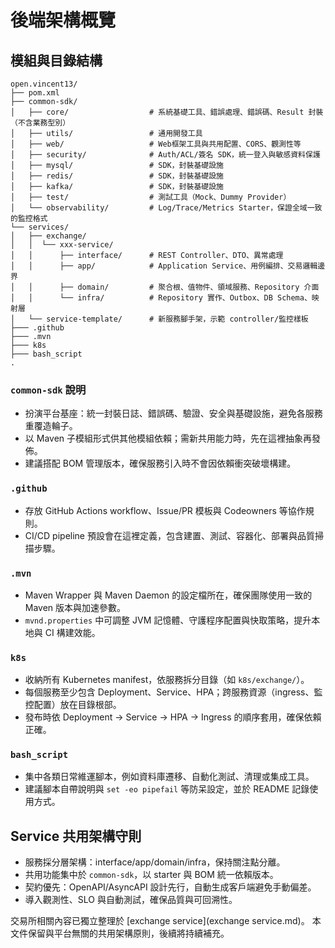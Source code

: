 # 後端架構概覽

## 模組與目錄結構
```
open.vincent13/
├── pom.xml
├── common-sdk/
│   ├── core/                  # 系統基礎工具、錯誤處理、錯誤碼、Result 封裝（不含業務型別）
│   ├── utils/                 # 通用開發工具
│   ├── web/                   # Web框架工具與共用配置、CORS、觀測性等
│   ├── security/              # Auth/ACL/簽名 SDK，統一登入與敏感資料保護
│   ├── mysql/                 # SDK，封裝基礎設施
│   ├── redis/                 # SDK，封裝基礎設施
│   ├── kafka/                 # SDK，封裝基礎設施
│   ├── test/                  # 測試工具（Mock、Dummy Provider）
│   └── observability/         # Log/Trace/Metrics Starter，保證全域一致的監控格式
└── services/
│   ├── exchange/      
│   │  └── xxx-service/
│   │      ├── interface/      # REST Controller、DTO、異常處理
│   │      ├── app/            # Application Service、用例編排、交易邏輯邊界
│   │      ├── domain/         # 聚合根、值物件、領域服務、Repository 介面
│   │      └── infra/          # Repository 實作、Outbox、DB Schema、映射層        
│   └── service-template/      # 新服務腳手架，示範 controller/監控樣板
├─── .github
├─── .mvn
├─── k8s
├─── bash_script
.  
```

### `common-sdk` 說明
- 扮演平台基座：統一封裝日誌、錯誤碼、驗證、安全與基礎設施，避免各服務重覆造輪子。
- 以 Maven 子模組形式供其他模組依賴；需新共用能力時，先在這裡抽象再發佈。
- 建議搭配 BOM 管理版本，確保服務引入時不會因依賴衝突破壞構建。

### `.github`
- 存放 GitHub Actions workflow、Issue/PR 模板與 Codeowners 等協作規則。
- CI/CD pipeline 預設會在這裡定義，包含建置、測試、容器化、部署與品質掃描步驟。

### `.mvn`
- Maven Wrapper 與 Maven Daemon 的設定檔所在，確保團隊使用一致的 Maven 版本與加速參數。
- `mvnd.properties` 中可調整 JVM 記憶體、守護程序配置與快取策略，提升本地與 CI 構建效能。

### `k8s`
- 收納所有 Kubernetes manifest，依服務拆分目錄（如 `k8s/exchange/`）。
- 每個服務至少包含 Deployment、Service、HPA；跨服務資源（ingress、監控配置）放在目錄根部。
- 發布時依 Deployment → Service → HPA → Ingress 的順序套用，確保依賴正確。

### `bash_script`
- 集中各類日常維運腳本，例如資料庫遷移、自動化測試、清理或集成工具。
- 建議腳本自帶說明與 `set -eo pipefail` 等防呆設定，並於 README 記錄使用方式。

## Service 共用架構守則
- 服務採分層架構：interface/app/domain/infra，保持關注點分離。
- 共用功能集中於 `common-sdk`，以 starter 與 BOM 統一依賴版本。
- 契約優先：OpenAPI/AsyncAPI 設計先行，自動生成客戶端避免手動偏差。
- 導入觀測性、SLO 與自動測試，確保品質與可回溯性。

交易所相關內容已獨立整理於 [exchange service](exchange service.md)。
本文件保留與平台無關的共用架構原則，後續將持續補充。
